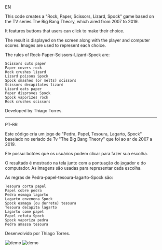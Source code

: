 ﻿
EN

This code creates a "Rock, Paper, Scissors, Lizard, Spock" game based on the TV series The Big Bang Theory, which aired from 2007 to 2019.

It features buttons that users can click to make their choice.

The result is displayed on the screen along with the player and computer scores. Images are used to represent each choice.

The rules of Rock-Paper-Scissors-Lizard-Spock are:

    Scissors cuts paper
    Paper covers rock
    Rock crushes lizard
    Lizard poisons Spock
    Spock smashes (or melts) scissors
    Scissors decapitates lizard
    Lizard eats paper
    Paper disproves Spock
    Spock vaporizes rock
    Rock crushes scissors

Developed by Thiago Torres.

---------------------------

PT-BR

Este código cria um jogo de "Pedra, Papel, Tesoura, Lagarto, Spock" baseiado no seriado de Tv "The Big Bang Theory" que foi ao ar de 2007 a 2019.

Ele possui botões que os usuários podem clicar para fazer sua escolha.

O resultado é mostrado na tela junto com a pontuação do jogador e do computador. As imagens são usadas para representar cada escolha.

As regras de Pedra-papel-tesoura-lagarto-Spock são:

    Tesoura corta papel
    Papel cobre pedra
    Pedra esmaga lagarto
    Lagarto envenena Spock
    Spock esmaga (ou derrete) tesoura
    Tesoura decapita lagarto
    Lagarto come papel
    Papel refuta Spock
    Spock vaporiza pedra
    Pedra amassa tesoura 

Desenvolvido por Thiago Torres.

![demo](https://raw.githubusercontent.com/ThiagoTorresFerrao/pedra_papel_tesoura_lagarto_spock/86374deed8ba52e97a8ac1addeb988e1cdcfd870/img/demo02.png)
![demo](https://raw.githubusercontent.com/ThiagoTorresFerrao/pedra_papel_tesoura_lagarto_spock/86374deed8ba52e97a8ac1addeb988e1cdcfd870/img/demo01.jpg)
